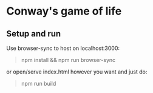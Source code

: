 # Conway's game of life

## Setup and run
Use browser-sync to host on localhost:3000:
> npm install && npm run browser-sync

or open/serve index.html however you want and just do: 
> npm run build

